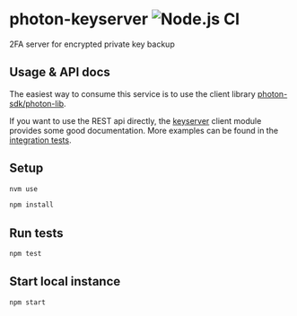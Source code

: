 # photon-keyserver ![Node.js CI](https://github.com/photon-sdk/photon-keyserver/workflows/Node.js%20CI/badge.svg?branch=master)
2FA server for encrypted private key backup

## Usage & API docs

The easiest way to consume this service is to use the client library [photon-sdk/photon-lib](https://github.com/photon-sdk/photon-lib).

If you want to use the REST api directly, the [keyserver](https://github.com/photon-sdk/photon-lib/blob/master/src/keyserver.js) client module provides some good documentation. More examples can be found in the [integration tests](https://github.com/photon-sdk/photon-keyserver/blob/master/test/integration/rest.spec.js).

## Setup

```bash
nvm use
```

```bash
npm install
```

## Run tests

```bash
npm test
```

## Start local instance

```bash
npm start
```
